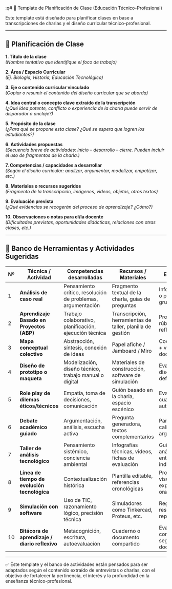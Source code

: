 :q# 📘 Template de Planificación de Clase (Educación Técnico-Profesional)

Este template está diseñado para planificar clases en base a transcripciones de charlas y el diseño curricular técnico-profesional.

---

## 🧩 Planificación de Clase

**1. Título de la clase**  
*(Nombre tentativo que identifique el foco de trabajo)*

**2. Área / Espacio Curricular**  
*(Ej. Biología, Historia, Educación Tecnológica)*

**3. Eje o contenido curricular vinculado**  
*(Copiar o resumir el contenido del diseño curricular que se aborda)*

**4. Idea central o concepto clave extraído de la transcripción**  
*(¿Qué idea potente, conflicto o experiencia de la charla puede servir de disparador o anclaje?)*

**5. Propósito de la clase**  
*(¿Para qué se propone esta clase? ¿Qué se espera que logren los estudiantes?)*

**6. Actividades propuestas**  
*(Secuencia breve de actividades: inicio – desarrollo – cierre. Pueden incluir el uso de fragmentos de la charla.)*

**7. Competencias / capacidades a desarrollar**  
*(Según el diseño curricular: analizar, argumentar, modelizar, empatizar, etc.)*

**8. Materiales o recursos sugeridos**  
*(Fragmento de la transcripción, imágenes, videos, objetos, otros textos)*

**9. Evaluación prevista**  
*(¿Qué evidencias se recogerán del proceso de aprendizaje? ¿Cómo?)*

**10. Observaciones o notas para el/la docente**  
*(Dificultades previstas, oportunidades didácticas, relaciones con otras clases, etc.)*

---

## 🧰 Banco de Herramientas y Actividades Sugeridas

| Nº | Técnica / Actividad | Competencias desarrolladas | Recursos / Materiales | Evaluación |
|----|---------------------|----------------------------|------------------------|------------|
| 1 | **Análisis de caso real** | Pensamiento crítico, resolución de problemas, argumentación | Fragmento textual de la charla, guías de preguntas | Informe escrito o presentación grupal |
| 2 | **Aprendizaje Basado en Proyectos (ABP)** | Trabajo colaborativo, planificación, ejecución técnica | Transcripción, herramientas de taller, planilla de gestión | Producto final, rúbrica, reflexión |
| 3 | **Mapa conceptual colectivo** | Abstracción, síntesis, conexión de ideas | Papel afiche / Jamboard / Miro | Coevaluación + validación docente |
| 4 | **Diseño de prototipo o maqueta** | Modelización, diseño técnico, trabajo manual o digital | Materiales de construcción, software de simulación | Evaluación del diseño y defensa oral |
| 5 | **Role play de dilemas éticos/técnicos** | Empatía, toma de decisiones, comunicación | Guión basado en la charla, espacio escénico | Evaluación cualitativa y autoevaluación |
| 6 | **Debate académico guiado** | Argumentación, análisis, escucha activa | Pregunta generadora, textos complementarios | Participación, calidad de argumentos |
| 7 | **Taller de análisis tecnológico** | Pensamiento sistémico, conciencia ambiental | Infografías técnicas, videos, fichas de evaluación | Guía de análisis y entrega individual |
| 8 | **Línea de tiempo de evolución tecnológica** | Contextualización histórica | Plantilla editable, referencias cronológicas | Producto visual y explicación oral |
| 9 | **Simulación con software** | Uso de TIC, razonamiento lógico, precisión técnica | Simuladores como Tinkercad, Proteus, etc. | Registro de resultados y reporte digital |
|10 | **Bitácora de aprendizaje / diario reflexivo** | Metacognición, escritura, autoevaluación | Cuaderno o documento compartido | Evaluación continua y seguimiento docente |

---

✅ Este template y el banco de actividades están pensados para ser adaptados según el contenido extraído de entrevistas o charlas, con el objetivo de fortalecer la pertinencia, el interés y la profundidad en la enseñanza técnico-profesional.

